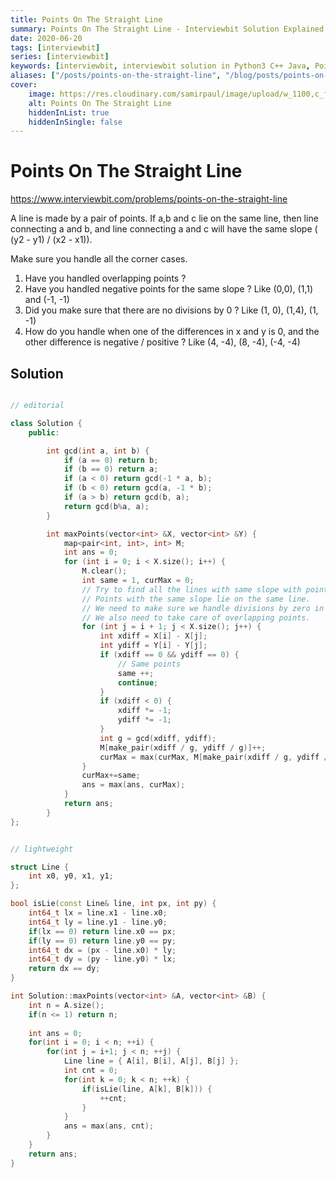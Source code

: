 ```yaml
---
title: Points On The Straight Line
summary: Points On The Straight Line - Interviewbit Solution Explained
date: 2020-06-20
tags: [interviewbit]
series: [interviewbit]
keywords: [interviewbit, interviewbit solution in Python3 C++ Java, Points On The Straight Line solution]
aliases: ["/posts/points-on-the-straight-line", "/blog/posts/points-on-the-straight-line", "/points-on-the-straight-line"]
cover:
    image: https://res.cloudinary.com/samirpaul/image/upload/w_1100,c_fit,co_rgb:FFFFFF,l_text:Arial_70_bold:Points On The Straight Line - Solution Explained/problem-solving.webp
    alt: Points On The Straight Line
    hiddenInList: true
    hiddenInSingle: false
---
```


# Points On The Straight Line

https://www.interviewbit.com/problems/points-on-the-straight-line



A line is made by a pair of points. 
If a,b and c lie on the same line, then line connecting a and b, and line connecting a and c will have the same slope ( (y2 - y1) / (x2 - x1)).

Make sure you handle all the corner cases.

1) Have you handled overlapping points ? 
2) Have you handled negative points for the same slope ? Like (0,0), (1,1) and (-1, -1)
3) Did you make sure that there are no divisions by 0 ? Like (1, 0), (1,4), (1, -1) 
4) How do you handle when one of the differences in x and y is 0, and the other difference is negative / positive ? Like (4, -4), (8, -4), (-4, -4)


## Solution

```cpp

// editorial

class Solution {
    public:

        int gcd(int a, int b) {
            if (a == 0) return b;
            if (b == 0) return a;
            if (a < 0) return gcd(-1 * a, b);
            if (b < 0) return gcd(a, -1 * b);
            if (a > b) return gcd(b, a);
            return gcd(b%a, a);
        }

        int maxPoints(vector<int> &X, vector<int> &Y) {
            map<pair<int, int>, int> M;
            int ans = 0;
            for (int i = 0; i < X.size(); i++) {
                M.clear();
                int same = 1, curMax = 0;
                // Try to find all the lines with same slope with points[i] as one end. 
                // Points with the same slope lie on the same line. 
                // We need to make sure we handle divisions by zero in cases like these. 
                // We also need to take care of overlapping points. 
                for (int j = i + 1; j < X.size(); j++) {
                    int xdiff = X[i] - X[j];
                    int ydiff = Y[i] - Y[j];
                    if (xdiff == 0 && ydiff == 0) {
                        // Same points 
                        same ++;
                        continue;
                    }
                    if (xdiff < 0) {
                        xdiff *= -1; 
                        ydiff *= -1;
                    }
                    int g = gcd(xdiff, ydiff);
                    M[make_pair(xdiff / g, ydiff / g)]++; 
                    curMax = max(curMax, M[make_pair(xdiff / g, ydiff / g)]);
                }
                curMax+=same;
                ans = max(ans, curMax);
            }
            return ans;
        }
};


// lightweight

struct Line {
    int x0, y0, x1, y1;
};

bool isLie(const Line& line, int px, int py) {
    int64_t lx = line.x1 - line.x0;
    int64_t ly = line.y1 - line.y0;
    if(lx == 0) return line.x0 == px;
    if(ly == 0) return line.y0 == py;
    int64_t dx = (px - line.x0) * ly;
    int64_t dy = (py - line.y0) * lx;
    return dx == dy;
}

int Solution::maxPoints(vector<int> &A, vector<int> &B) {
    int n = A.size();
    if(n <= 1) return n;
    
    int ans = 0;
    for(int i = 0; i < n; ++i) {
        for(int j = i+1; j < n; ++j) {
            Line line = { A[i], B[i], A[j], B[j] };
            int cnt = 0;
            for(int k = 0; k < n; ++k) {
                if(isLie(line, A[k], B[k])) {
                    ++cnt;
                }
            }
            ans = max(ans, cnt);
        }
    }
    return ans;
}

```